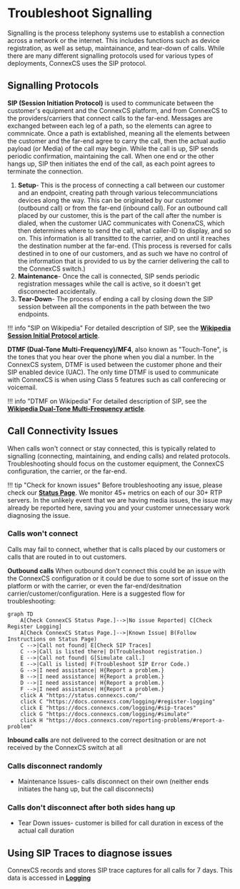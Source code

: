 # Troubleshoot Signalling
Signalling is the process telephony systems use to establish a connection across a network or the internet. This includes functions such as device registration, as well as setup, maintainance, and tear-down of calls. While there are many different signalling protocols used for various types of deployments, ConnexCS uses the SIP protocol. 

## Signalling Protocols
**SIP (Session Initiation Protocol)** is used to communicate between the customer's equipment and the ConnexCS platform, and from ConnexCS to the providers/carriers that connect calls to the far-end. Messages are exchanged between each leg of a path, so the elements can agree to commnicate. Once a path is extablished, meaning all the elements between the customer and the far-end agree to carry the call, then the actual audio payload (or Media) of the call may begin. While the call is up, SIP sends periodic confirmation, maintaining the call. When one end or the other hangs up, SIP then initiates the end of the call, as each point agrees to terminate the connection. 

1. **Setup**- This is the process of connecting a call between our customer and an endpoint, creating path through various telecommunciations devices along the way. This can be originated by our customer (outbound call) or from the far-end (inbound call). For an outbound call placed by our customer, this is the part of the call after the number is dialed, when the customer UAC communicates with ConenxCS, which then determines where to send the call, what caller-ID to display, and so on. This information is all transitted to the carrier, and on until it reaches the destination number at the far-end. (This process is reversed for calls destined in to one of our customers, and as such we have no control of the information that is provided to us by the carrier delivering the call to the ConnexCS switch.)
2. **Maintenance**- Once the call is connected, SIP sends periodic registration messages while the call is active, so it doesn't get disconnected accidentally. 
3. **Tear-Down**- The process of ending a call by closing down the SIP session between all the components in the path between the two endpoints. 

!!! info "SIP on Wikipedia"
    For detailed description of SIP, see the [**Wikipedia Session Initial Protocol article**](https://en.wikipedia.org/wiki/Session_Initiation_Protocol). 

**DTMF (Dual-Tone Multi-Frequency)/MF4**, also known as "Touch-Tone", is the tones that you hear over the phone when you dial a number. In the ConnexCS system, DTMF is used between the customer phone and their SIP enabled device (UAC). The only time DTMF is used to communicate with ConnexCS is when using Class 5 features such as call conferecing or voicemail.  

!!! info "DTMF on Wikipedia"
    For detailed description of SIP, see the [**Wikipedia Dual-Tone Multi-Frequency article**](https://en.wikipedia.org/wiki/Dual-tone_multi-frequency_signaling). 
    
## Call Connectivity Issues
When calls won't connect or stay connected, this is typically related to signalling (connecting, maintaining, and ending calls) and related protocols. Troubleshooting should focus on the customer equipment, the ConnexCS configuration, the carrier, or the far-end. 

!!! tip "Check for known issues"
    Before troubleshooting any issue, please check our [**Status Page**](https://status.connexcs.com/). We monitor 45+ metrics on each of our 30+ RTP servers. In the unlikely event that we are having media issues, the issue may already be reported here, saving you and your customer unnecessary work diagnosing the issue. 
    
### Calls won't connect
Calls may fail to connect, whether that is calls placed by our customers or calls that are routed in to out customers. 

**Outbound calls** When outbound don't connect this could be an issue with the ConnexCS configuration or it could be due to some sort of issue on the platform or with the carrier, or even the far-end/desitnation carrier/customer/configuration. Here is a suggested flow for troubleshooting:

```mermaid
graph TD
    A[Check ConnexCS Status Page.]-->|No issue Reported| C[Check Register Logging]
    A[Check ConnexCS Status Page.]-->|Known Issue| B(Follow Instructions on Status Page)
    C -->|Call not found| E[Check SIP Traces]    
    C -->|Call is listed there| D(Troubleshoot registration.)
    E -->|Call not found| G[Simulate call.]
    E -->|Call is listed| F(Troubleshoot SIP Error Code.)
    G -->|I need assistance| H{Report a problem.}
    B -->|I need assistance| H{Report a problem.}
    D -->|I need assistance| H{Report a problem.}
    F -->|I need assistance| H{Report a problem.}
    click A "https://status.connexcs.com/"
    click C "https://docs.connexcs.com/logging/#register-logging"
    click E "https://docs.connexcs.com/logging/#sip-traces"
    click G "https://docs.connexcs.com/logging/#simulate"
    click H "https://docs.connexcs.com/reporting-problems/#report-a-problem"
```


**Inbound calls** are not delivered to the correct desitnation or are not received by the ConnexCS switch at all

### Calls disconnect randomly
+ Maintenance Issues- calls disconnect on their own (neither ends initiates the hang up, but the call disconnects)

### Calls don't disconnect after both sides hang up
+ Tear Down issues- customer is billed for call duration in excess of the actual call duration

## Using SIP Traces to diagnose issues
ConnexCS records and stores SIP trace captures for all calls for 7 days. This data is accessed in [**Logging**](/logging)

